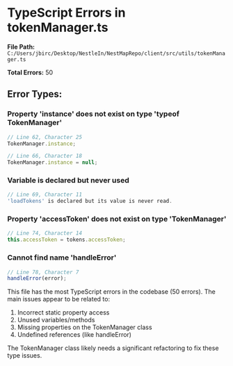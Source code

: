# TypeScript Errors in tokenManager.ts

**File Path:** `C:/Users/jbirc/Desktop/NestleIn/NestMapRepo/client/src/utils/tokenManager.ts`

**Total Errors:** 50

## Error Types:

### Property 'instance' does not exist on type 'typeof TokenManager'
```typescript
// Line 62, Character 25
TokenManager.instance;

// Line 66, Character 18
TokenManager.instance = null;
```

### Variable is declared but never used
```typescript
// Line 69, Character 11
'loadTokens' is declared but its value is never read.
```

### Property 'accessToken' does not exist on type 'TokenManager'
```typescript
// Line 74, Character 14
this.accessToken = tokens.accessToken;
```

### Cannot find name 'handleError'
```typescript
// Line 78, Character 7
handleError(error);
```

This file has the most TypeScript errors in the codebase (50 errors). The main issues appear to be related to:

1. Incorrect static property access
2. Unused variables/methods
3. Missing properties on the TokenManager class
4. Undefined references (like handleError)

The TokenManager class likely needs a significant refactoring to fix these type issues.
